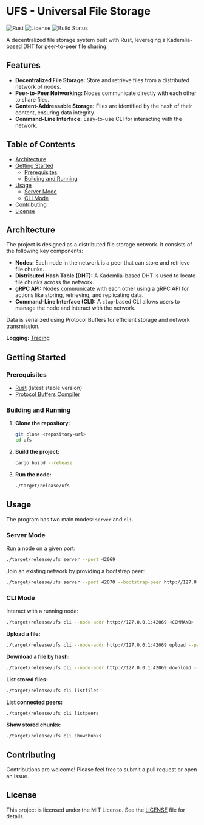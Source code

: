# UFS - Universal File Storage

![Rust](https://img.shields.io/badge/rust-1.79.0-orange.svg)
![License](https://img.shields.io/badge/license-MIT-blue.svg)
![Build Status](https://img.shields.io/badge/build-passing-brightgreen.svg)

A decentralized file storage system built with Rust, leveraging a Kademlia-based DHT for peer-to-peer file sharing.

## Features

- **Decentralized File Storage:** Store and retrieve files from a distributed network of nodes.
- **Peer-to-Peer Networking:** Nodes communicate directly with each other to share files.
- **Content-Addressable Storage:** Files are identified by the hash of their content, ensuring data integrity.
- **Command-Line Interface:** Easy-to-use CLI for interacting with the network.

## Table of Contents

- [Architecture](#architecture)
- [Getting Started](#getting-started)
  - [Prerequisites](#prerequisites)
  - [Building and Running](#building-and-running)
- [Usage](#usage)
  - [Server Mode](#server-mode)
  - [CLI Mode](#cli-mode)
- [Contributing](#contributing)
- [License](#license)

## Architecture

The project is designed as a distributed file storage network. It consists of the following key components:

- **Nodes:** Each node in the network is a peer that can store and retrieve file chunks.
- **Distributed Hash Table (DHT):** A Kademlia-based DHT is used to locate file chunks across the network.
- **gRPC API:** Nodes communicate with each other using a gRPC API for actions like storing, retrieving, and replicating data.
- **Command-Line Interface (CLI):** A `clap`-based CLI allows users to manage the node and interact with the network.

Data is serialized using Protocol Buffers for efficient storage and network transmission.

**Logging:** [Tracing](https://github.com/tokio-rs/tracing)

## Getting Started

### Prerequisites

- [Rust](https://www.rust-lang.org/tools/install) (latest stable version)
- [Protocol Buffers Compiler](https://grpc.io/docs/protoc-installation/)

### Building and Running

1. **Clone the repository:**
   ```bash
   git clone <repository-url>
   cd ufs
   ```

2. **Build the project:**
   ```bash
   cargo build --release
   ```

3. **Run the node:**
   ```bash
   ./target/release/ufs
   ```

## Usage

The program has two main modes: `server` and `cli`.

### Server Mode

Run a node on a given port:

```bash
./target/release/ufs server --port 42069
```

Join an existing network by providing a bootstrap peer:

```bash
./target/release/ufs server --port 42070 --bootstrap-peer http://127.0.0.1:42069
```

### CLI Mode

Interact with a running node:

```bash
./target/release/ufs cli --node-addr http://127.0.0.1:42069 <COMMAND>
```

**Upload a file:**

```bash
./target/release/ufs cli --node-addr http://127.0.0.1:42069 upload --path ./myfile.txt
```

**Download a file by hash:**

```bash
./target/release/ufs cli --node-addr http://127.0.0.1:42069 download --hash <file_hash> --output ./downloaded.txt
```

**List stored files:**

```bash
./target/release/ufs cli listfiles
```

**List connected peers:**

```bash
./target/release/ufs cli listpeers
```

**Show stored chunks:**

```bash
./target/release/ufs cli showchunks
```

## Contributing

Contributions are welcome! Please feel free to submit a pull request or open an issue.

## License

This project is licensed under the MIT License. See the [LICENSE](LICENSE) file for details.